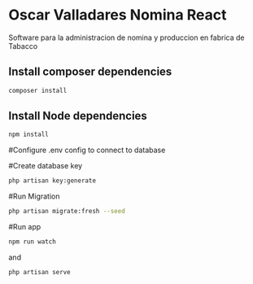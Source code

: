 # Oscar Valladares Nomina React
 Software para la administracion de nomina y produccion en fabrica de Tabacco


## Install composer dependencies
```sh
composer install
```
## Install Node dependencies
```sh
npm install
```
#Configure .env config to connect to database

#Create database key
```sh
php artisan key:generate
```
#Run Migration

```sh
php artisan migrate:fresh --seed
```

#Run app
```sh
npm run watch 
```
and
```sh
php artisan serve
```

